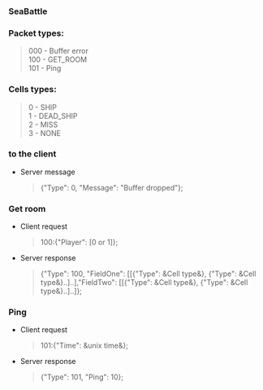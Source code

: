 ### SeaBattle

### Packet types: <br />
> 000 - Buffer error <br />
> 100 - GET_ROOM <br />
> 101 - Ping <br />

### Cells types: <br />
> 0 - SHIP <br />
> 1 - DEAD_SHIP <br />
> 2 - MISS <br />
> 3 - NONE <br />

### to the client <br />
  * Server message <br />
    > {"Type": 0, "Message": "Buffer dropped"};

### Get room <br />
  * Client request <br />
    > 100:{"Player": [0 or 1]}; <br />
  * Server response <br />
    > {"Type": 100, "FieldOne": [[{"Type": &Cell type&}, {"Type": &Cell type&}..]..],"FieldTwo": [[{"Type": &Cell type&}, {"Type": &Cell type&}..]..]}; <br />

### Ping <br />
  * Client request <br />
    > 101:{"Time": &unix time&}; <br />
  * Server response <br />
    > {"Type": 101, "Ping": 10};  <br />
